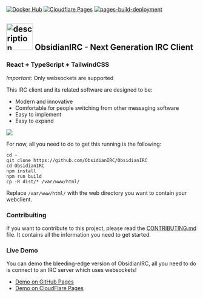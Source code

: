 [![Docker Hub](https://img.shields.io/badge/Docker%20Hub-mattfly%2Fobsidian-blue?logo=docker&style=flat-square)](https://hub.docker.com/r/mattfly/obsidian)
[![Cloudflare Pages](https://img.shields.io/endpoint?url=https://cloudflare-pages-badges.mattf.workers.dev//?projectName=obsidianirc)](https://obsidianirc.pages.dev/)
[![pages-build-deployment](https://github.com/ObsidianIRC/obsidianirc.github.io/actions/workflows/pages/pages-build-deployment/badge.svg)](https://obsidianirc.github.io/)

## <img src="https://cdn-icons-png.freepik.com/512/8999/8999462.png" alt="description" width="70"> ObsidianIRC - Next Generation IRC Client
### React + TypeScript + TailwindCSS
 
*Important:* Only websockets are supported

This IRC client and its related software are designed to be:
- Modern and innovative
- Comfortable for people switching from other messaging software
- Easy to implement
- Easy to expand

![](https://i.imgur.com/6GSkqJU.png)

For now, all you need to do to get this running is the following:
```
cd ~
git clone https://github.com/ObsidianIRC/ObsidianIRC
cd ObsidianIRC
npm install
npm run build
cp -R dist/* /var/www/html/
```
Replace `/var/www/html/` with the web directory you want to contain your webclient.

### Contribuiting

If you want to contribute to this project, please read the [CONTRIBUTING.md](CONTRIBUTING.md) file. It contains all the information you need to get started.

### Live Demo
You can demo the bleeding-edge version of ObsidianIRC, all you need to do is connect to an IRC server which uses websockets!
- [Demo on GitHub Pages](https://obsidianirc.github.io/)
- [Demo on CloudFlare Pages](https://obsidianirc.pages.dev/)
